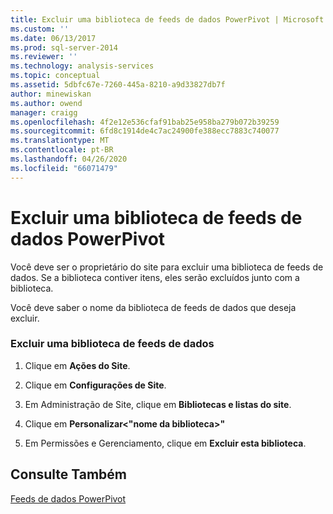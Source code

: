```yaml
---
title: Excluir uma biblioteca de feeds de dados PowerPivot | Microsoft Docs
ms.custom: ''
ms.date: 06/13/2017
ms.prod: sql-server-2014
ms.reviewer: ''
ms.technology: analysis-services
ms.topic: conceptual
ms.assetid: 5dbfc67e-7260-445a-8210-a9d33827db7f
author: minewiskan
ms.author: owend
manager: craigg
ms.openlocfilehash: 4f2e12e536cfaf91bab25e958ba279b072b39259
ms.sourcegitcommit: 6fd8c1914de4c7ac24900fe388ecc7883c740077
ms.translationtype: MT
ms.contentlocale: pt-BR
ms.lasthandoff: 04/26/2020
ms.locfileid: "66071479"
---
```

# <a name="delete-a-powerpivot-data-feed-library"></a>Excluir uma biblioteca de feeds de dados PowerPivot
  Você deve ser o proprietário do site para excluir uma biblioteca de feeds de dados. Se a biblioteca contiver itens, eles serão excluídos junto com a biblioteca.  
  
 Você deve saber o nome da biblioteca de feeds de dados que deseja excluir.  
  
### <a name="delete-a-data-feed-library"></a>Excluir uma biblioteca de feeds de dados  
  
1.  Clique em **Ações do Site**.  
  
2.  Clique em **Configurações de Site**.  
  
3.  Em Administração de Site, clique em **Bibliotecas e listas do site**.  
  
4.  Clique em **Personalizar\<"nome da biblioteca>"**  
  
5.  Em Permissões e Gerenciamento, clique em **Excluir esta biblioteca**.  
  
## <a name="see-also"></a>Consulte Também  
 [Feeds de dados PowerPivot](power-pivot-data-feeds.md)  
  
  

